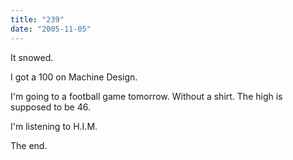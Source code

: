 ```yaml
---
title: "239"
date: "2005-11-05"
---
```


It snowed.

I got a 100 on Machine Design.

I'm going to a football game tomorrow. Without a shirt. The high is supposed to be 46.

I'm listening to H.I.M.

The end.
